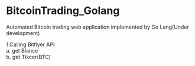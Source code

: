 # BitcoinTrading_Golang
Automated Bitcoin trading web application implemented by Go Lang(Under development)

1.Calling Bitflyer API  
  a. get Blance  
  b. get Tikcer(BTC)
